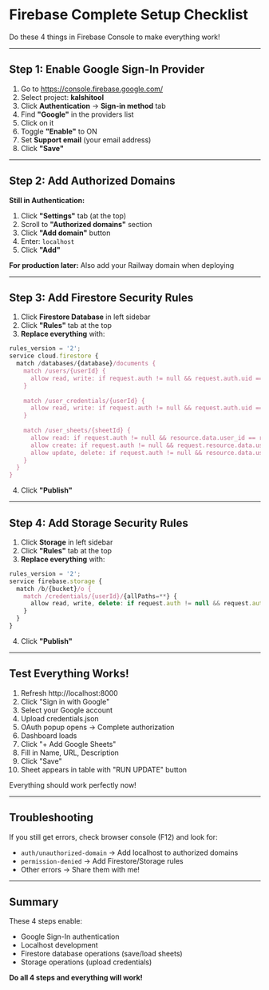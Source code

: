 # Firebase Complete Setup Checklist

Do these 4 things in Firebase Console to make everything work!

---

## Step 1: Enable Google Sign-In Provider

1. Go to https://console.firebase.google.com/
2. Select project: **kalshitool**
3. Click **Authentication** → **Sign-in method** tab
4. Find **"Google"** in the providers list
5. Click on it
6. Toggle **"Enable"** to ON
7. Set **Support email** (your email address)
8. Click **"Save"**

---

## Step 2: Add Authorized Domains

**Still in Authentication:**

1. Click **"Settings"** tab (at the top)
2. Scroll to **"Authorized domains"** section
3. Click **"Add domain"** button
4. Enter: `localhost`
5. Click **"Add"**

**For production later:** Also add your Railway domain when deploying

---

## Step 3: Add Firestore Security Rules

1. Click **Firestore Database** in left sidebar
2. Click **"Rules"** tab at the top
3. **Replace everything** with:

```javascript
rules_version = '2';
service cloud.firestore {
  match /databases/{database}/documents {
    match /users/{userId} {
      allow read, write: if request.auth != null && request.auth.uid == userId;
    }
    
    match /user_credentials/{userId} {
      allow read, write: if request.auth != null && request.auth.uid == userId;
    }
    
    match /user_sheets/{sheetId} {
      allow read: if request.auth != null && resource.data.user_id == request.auth.uid;
      allow create: if request.auth != null && request.resource.data.user_id == request.auth.uid;
      allow update, delete: if request.auth != null && resource.data.user_id == request.auth.uid;
    }
  }
}
```

4. Click **"Publish"**

---

## Step 4: Add Storage Security Rules

1. Click **Storage** in left sidebar
2. Click **"Rules"** tab at the top
3. **Replace everything** with:

```javascript
rules_version = '2';
service firebase.storage {
  match /b/{bucket}/o {
    match /credentials/{userId}/{allPaths=**} {
      allow read, write, delete: if request.auth != null && request.auth.uid == userId;
    }
  }
}
```

4. Click **"Publish"**

---

## Test Everything Works!

1. Refresh http://localhost:8000
2. Click "Sign in with Google"
3. Select your Google account
4. Upload credentials.json
5. OAuth popup opens → Complete authorization
6. Dashboard loads
7. Click "+ Add Google Sheets"
8. Fill in Name, URL, Description
9. Click "Save"
10. Sheet appears in table with "RUN UPDATE" button

Everything should work perfectly now!

---

## Troubleshooting

If you still get errors, check browser console (F12) and look for:
- `auth/unauthorized-domain` → Add localhost to authorized domains
- `permission-denied` → Add Firestore/Storage rules
- Other errors → Share them with me!

---

## Summary

These 4 steps enable:
- Google Sign-In authentication
- Localhost development
- Firestore database operations (save/load sheets)
- Storage operations (upload credentials)

**Do all 4 steps and everything will work!**

